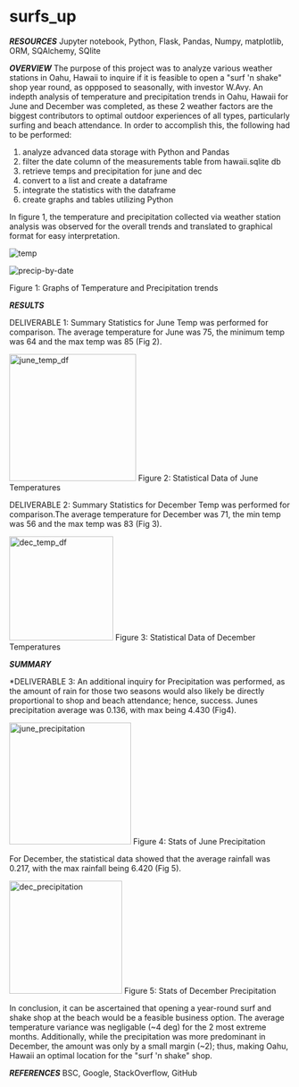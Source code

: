 # surfs_up

***RESOURCES*** Jupyter notebook, Python, Flask, Pandas, Numpy, matplotlib, ORM, SQAlchemy, SQlite

***OVERVIEW***
The purpose of this project was to analyze various weather stations in Oahu, Hawaii to inquire if it is feasible to open a "surf 'n shake" shop year round, as oppposed to seasonally, with investor W.Avy. An indepth analysis of temperature and precipitation trends in Oahu, Hawaii for June and December was completed, as these 2 weather factors are the biggest contributors to optimal outdoor experiences of all types, particularly surfing and beach attendance. In order to accomplish this, the following had to be performed:
1. analyze advanced data storage with Python and Pandas
2. filter the date column of the measurements table from hawaii.sqlite db
3. retrieve temps and precipitation for june and dec
4. convert to a list and create a dataframe 
5. integrate the statistics with the dataframe 
6. create graphs and tables utilizing Python


In figure 1, the temperature and precipitation collected via weather station analysis was observed for the overall trends and translated to graphical format for easy interpretation. 

![temp](https://user-images.githubusercontent.com/90135381/147972203-6f0ab197-865e-4902-b1a4-96f758a6ed62.png)


![precip-by-date](https://user-images.githubusercontent.com/90135381/147970011-76bc208e-2d44-4349-a53c-7095e0461e35.png)

Figure 1: Graphs of Temperature and Precipitation trends

***RESULTS***

DELIVERABLE 1: Summary Statistics for June Temp was performed for comparison. The average temperature for June was 75, the minimum temp was 64 and the max temp was 85 (Fig 2).

<img width="227" alt="june_temp_df" src="https://user-images.githubusercontent.com/90135381/147968493-6072ea3b-72c7-4189-b545-a502046f43fc.png">
Figure 2: Statistical Data of June Temperatures

DELIVERABLE 2: Summary Statistics for December Temp was performed for comparison.The average temperature for December was 71, the min temp was 56 and the max temp was 83 (Fig 3).

<img width="186" alt="dec_temp_df" src="https://user-images.githubusercontent.com/90135381/147968505-2d54ab62-63f3-4b9c-9ca6-68f0d7b15630.png">
Figure 3: Statistical Data of December Temperatures


***SUMMARY***

*DELIVERABLE 3: An additional inquiry for Precipitation was performed, as the amount of rain for those two seasons would also likely be directly proportional to shop and beach attendance; hence, success. Junes precipitation average was 0.136, with max being 4.430 (Fig4).

<img width="218" alt="june_precipitation" src="https://user-images.githubusercontent.com/90135381/147968470-471cd76a-129d-45a1-bdb4-c90ae4df31d2.png">
Figure 4: Stats of June Precipitation

For December, the statistical data showed that the average rainfall was 0.217, with the max rainfall being 6.420 (Fig 5).

<img width="202" alt="dec_precipitation" src="https://user-images.githubusercontent.com/90135381/147968438-0714aad2-361d-433d-a666-06705aa417db.png">
Figure 5: Stats of December Precipitation


In conclusion, it can be ascertained that opening a year-round surf and shake shop at the beach would be a feasible business option. The average temperature variance was negligable (~4 deg) for the 2 most extreme months. Additionally, while the precipitation was more predominant in December, the amount was only by a small margin (~2); thus, making Oahu, Hawaii an optimal location for the "surf 'n shake" shop. 

***REFERENCES*** BSC, Google, StackOverflow, GitHub
